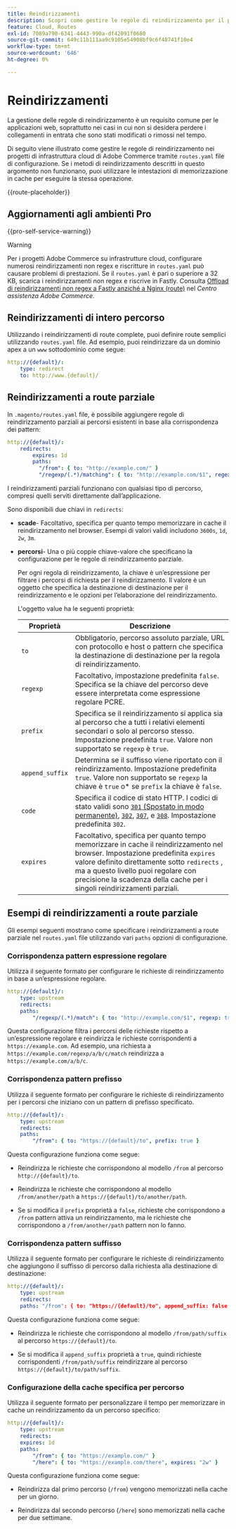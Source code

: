 ```yaml
---
title: Reindirizzamenti
description: Scopri come gestire le regole di reindirizzamento per il progetto di infrastruttura cloud di Adobe Commerce.
feature: Cloud, Routes
exl-id: 7089a790-6341-4443-990a-df42091f0680
source-git-commit: 649c11b111aa9c9105e54908bf9c6f48741f10e4
workflow-type: tm+mt
source-wordcount: '646'
ht-degree: 0%

---
```


# Reindirizzamenti

La gestione delle regole di reindirizzamento è un requisito comune per le applicazioni web, soprattutto nei casi in cui non si desidera perdere i collegamenti in entrata che sono stati modificati o rimossi nel tempo.

Di seguito viene illustrato come gestire le regole di reindirizzamento nei progetti di infrastruttura cloud di Adobe Commerce tramite `routes.yaml` file di configurazione. Se i metodi di reindirizzamento descritti in questo argomento non funzionano, puoi utilizzare le intestazioni di memorizzazione in cache per eseguire la stessa operazione.

{{route-placeholder}}

## Aggiornamenti agli ambienti Pro

{{pro-self-service-warning}}

>[!WARNING]
>
>Per i progetti Adobe Commerce su infrastrutture cloud, configurare numerosi reindirizzamenti non regex e riscritture in `routes.yaml` può causare problemi di prestazioni. Se il `routes.yaml` è pari o superiore a 32 KB, scarica i reindirizzamenti non regex e riscrive in Fastly. Consulta [Offload di reindirizzamenti non regex a Fastly anziché a Nginx (route)](https://experienceleague.adobe.com/docs/commerce-knowledge-base/kb/troubleshooting/miscellaneous/offload-non-regex-redirects-to-fastly-instead-of-nginx-routes.html) nel _Centro assistenza Adobe Commerce_.

## Reindirizzamenti di intero percorso

Utilizzando i reindirizzamenti di route complete, puoi definire route semplici utilizzando `routes.yaml` file. Ad esempio, puoi reindirizzare da un dominio apex a un `www` sottodominio come segue:

```yaml
http://{default}/:
    type: redirect
    to: http://www.{default}/
```

## Reindirizzamenti a route parziale

In `.magento/routes.yaml` file, è possibile aggiungere regole di reindirizzamento parziali ai percorsi esistenti in base alla corrispondenza dei pattern:

```yaml
http://{default}/:
    redirects:
        expires: 1d
        paths:
          "/from": { to: "http://example.com/" }
          "/regexp/(.*)/matching": { to: "http://example.com/$1", regexp: true }
```

I reindirizzamenti parziali funzionano con qualsiasi tipo di percorso, compresi quelli serviti direttamente dall’applicazione.

Sono disponibili due chiavi in `redirects`:

- **scade**- Facoltativo, specifica per quanto tempo memorizzare in cache il reindirizzamento nel browser. Esempi di valori validi includono `3600s`, `1d`, `2w`, `3m`.

- **percorsi**- Una o più coppie chiave-valore che specificano la configurazione per le regole di reindirizzamento parziale.

  Per ogni regola di reindirizzamento, la chiave è un’espressione per filtrare i percorsi di richiesta per il reindirizzamento. Il valore è un oggetto che specifica la destinazione di destinazione per il reindirizzamento e le opzioni per l’elaborazione del reindirizzamento.

  L&#39;oggetto value ha le seguenti proprietà:

  | Proprietà | Descrizione |
  | ---------- | ----------- |
  | `to` | Obbligatorio, percorso assoluto parziale, URL con protocollo e host o pattern che specifica la destinazione di destinazione per la regola di reindirizzamento. |
  | `regexp` | Facoltativo, impostazione predefinita `false`. Specifica se la chiave del percorso deve essere interpretata come espressione regolare PCRE. |
  | `prefix` | Specifica se il reindirizzamento si applica sia al percorso che a tutti i relativi elementi secondari o solo al percorso stesso. Impostazione predefinita `true`. Valore non supportato se `regexp` è `true`. |
  | `append_suffix` | Determina se il suffisso viene riportato con il reindirizzamento. Impostazione predefinita `true`. Valore non supportato se `regexp` la chiave è `true` o* se `prefix` la chiave è `false`. |
  | `code` | Specifica il codice di stato HTTP. I codici di stato validi sono [`301` (Spostato in modo permanente)](https://www.w3.org/Protocols/rfc2616/rfc2616-sec10.html#sec10.3.2), [`302`](https://www.w3.org/Protocols/rfc2616/rfc2616-sec10.html#sec10.3.3), [`307`](https://www.w3.org/Protocols/rfc2616/rfc2616-sec10.html#sec10.3.8), e [`308`](https://www.rfc-editor.org/rfc/rfc7238). Impostazione predefinita `302`. |
  | `expires` | Facoltativo, specifica per quanto tempo memorizzare in cache il reindirizzamento nel browser. Impostazione predefinita `expires` valore definito direttamente sotto `redirects` , ma a questo livello puoi regolare con precisione la scadenza della cache per i singoli reindirizzamenti parziali. |

## Esempi di reindirizzamenti a route parziale

Gli esempi seguenti mostrano come specificare i reindirizzamenti a route parziale nel `routes.yaml` file utilizzando vari `paths` opzioni di configurazione.

### Corrispondenza pattern espressione regolare

Utilizza il seguente formato per configurare le richieste di reindirizzamento in base a un’espressione regolare.

```yaml
http://{default}/:
    type: upstream
    redirects:
    paths:
        "/regexp/(.*)/match": { to: "http://example.com/$1", regexp: true }
```

Questa configurazione filtra i percorsi delle richieste rispetto a un’espressione regolare e reindirizza le richieste corrispondenti a `https://example.com`. Ad esempio, una richiesta a `https://example.com/regexp/a/b/c/match` reindirizza a `https://example.com/a/b/c`.

### Corrispondenza pattern prefisso

Utilizza il seguente formato per configurare le richieste di reindirizzamento per i percorsi che iniziano con un pattern di prefisso specificato.

```yaml
http://{default}/:
    type: upstream
    redirects:
    paths:
        "/from": { to: "https://{default}/to", prefix: true }
```

Questa configurazione funziona come segue:

- Reindirizza le richieste che corrispondono al modello `/from` al percorso `http://{default}/to`.

- Reindirizza le richieste che corrispondono al modello `/from/another/path` a `https://{default}/to/another/path`.

- Se si modifica il `prefix` proprietà a `false`, richieste che corrispondono a `/from` pattern attiva un reindirizzamento, ma le richieste che corrispondono a `/from/another/path` pattern non lo fanno.

### Corrispondenza pattern suffisso

Utilizza il seguente formato per configurare le richieste di reindirizzamento che aggiungono il suffisso di percorso dalla richiesta alla destinazione di destinazione:

```yaml
http://{default}/:
    type: upstream
    redirects:
    paths: "/from": { to: "https://{default}/to", append_suffix: false }
```

Questa configurazione funziona come segue:

- Reindirizza le richieste che corrispondono al modello `/from/path/suffix` al percorso `https://{default}/to`.

- Se si modifica il `append_suffix` proprietà a `true`, quindi richieste corrispondenti `/from/path/suffix`  reindirizzare al percorso `https://{default}/to/path/suffix`.

### Configurazione della cache specifica per percorso

Utilizza il seguente formato per personalizzare il tempo per memorizzare in cache un reindirizzamento da un percorso specifico:

```yaml
http://{default}/:
    type: upstream
    redirects:
    expires: 1d
    paths:
        "/from": { to: "https://example.com/" }
        "/here": { to: "https://example.com/there", expires: "2w" }
```

Questa configurazione funziona come segue:

- Reindirizza dal primo percorso (`/from`) vengono memorizzati nella cache per un giorno.

- Reindirizza dal secondo percorso (`/here`) sono memorizzati nella cache per due settimane.
